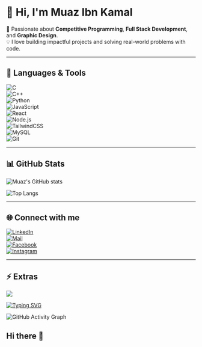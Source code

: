 # 👋 Hi, I'm Muaz Ibn Kamal  

🚀 Passionate about **Competitive Programming**, **Full Stack Development**, and **Graphic Design**.  
💡 I love building impactful projects and solving real-world problems with code.  

---

## 🚀 Languages & Tools  
![C](https://img.shields.io/badge/-C-000?&logo=C&logoColor=white)  
![C++](https://img.shields.io/badge/-C++-00599C?logo=cplusplus&logoColor=white)  
![Python](https://img.shields.io/badge/-Python-3776AB?logo=python&logoColor=white)  
![JavaScript](https://img.shields.io/badge/-JavaScript-F7DF1E?logo=javascript&logoColor=black)  
![React](https://img.shields.io/badge/-React-61DAFB?logo=react&logoColor=black)  
![Node.js](https://img.shields.io/badge/-Node.js-339933?logo=node.js&logoColor=white)  
![TailwindCSS](https://img.shields.io/badge/-TailwindCSS-06B6D4?logo=tailwindcss&logoColor=white)  
![MySQL](https://img.shields.io/badge/-MySQL-4479A1?logo=mysql&logoColor=white)  
![Git](https://img.shields.io/badge/-Git-F05032?logo=git&logoColor=white)  

---

## 📊 GitHub Stats  
![Muaz's GitHub stats](https://github-readme-stats.vercel.app/api?username=Muaz-Ibn-Kamal&show_icons=true&theme=radical)  

![Top Langs](https://github-readme-stats.vercel.app/api/top-langs/?username=Muaz-Ibn-Kamal&layout=compact&theme=radical)

---

## 🌐 Connect with me  
[![LinkedIn](https://img.shields.io/badge/-LinkedIn-0077B5?logo=linkedin&logoColor=white)](https://linkedin.com/in/YOUR_LINKEDIN)  
[![Mail](https://img.shields.io/badge/-Gmail-D14836?logo=gmail&logoColor=white)](mailto:YOUR_EMAIL@gmail.com)  
[![Facebook](https://img.shields.io/badge/-Facebook-1877F2?logo=facebook&logoColor=white)](https://facebook.com/YOUR_FACEBOOK)  
[![Instagram](https://img.shields.io/badge/-Instagram-E4405F?logo=instagram&logoColor=white)](https://instagram.com/YOUR_INSTAGRAM)  

---

## ⚡ Extras  
![](https://komarev.com/ghpvc/?username=muazibnkamal&color=brightgreen)  

[![Typing SVG](https://readme-typing-svg.herokuapp.com/?lines=Competitive+Programmer;Full+Stack+Developer;Graphic+Designer;Research+Enthusiast)](https://git.io/typing-svg)  

![GitHub Activity Graph](https://github-readme-activity-graph.vercel.app/graph?username=muazibnkamal&theme=react-dark)
## Hi there 👋

<!--
**Muaz-Ibn-Kamal/Muaz-Ibn-Kamal** is a ✨ _special_ ✨ repository because its `README.md` (this file) appears on your GitHub profile.

Here are some ideas to get you started:

- 🔭 I’m currently working on ...
- 🌱 I’m currently learning ...
- 👯 I’m looking to collaborate on ...
- 🤔 I’m looking for help with ...
- 💬 Ask me about ...
- 📫 How to reach me: ...
- 😄 Pronouns: ...
- ⚡ Fun fact: ...
-->
